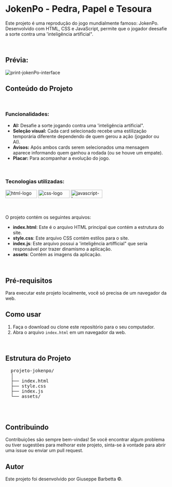<h1>JokenPo - Pedra, Papel e Tesoura</h1>

<p>Este projeto é uma reprodução do jogo mundialmente famoso: JokenPo. Desenvolvido com HTML, CSS e JavaScript, permite que o jogador deesafie a sorte contra uma 'inteligência artificial".</p>
<br>
<h2>Prévia: </h2>
<img src='https://github.com/giuseppebarbetta/joken-po/assets/148505073/570d2a37-3fc5-4f62-8dcf-164d9dda82f8' alt='print-jokenPo-interface' > 

  <h2>Conteúdo do Projeto</h2>

  <br>
  <h3>Funcionalidades:</h3>

  <ul>
    <li><strong>AI:</strong> Desafie a sorte jogando contra uma 'inteligência artificial".</li>
    <li><strong>Seleção visual:</strong> Cada card selecionado recebe uma estilização temporária diferente dependendo de quem gerou a ação (jogador ou AI).</li>
    <li><strong>Avisos:</strong> Após ambos cards serem selecionados uma mensagem aparece informando quem ganhou a rodada (ou se houve um empate).</li>
    <li><strong>Placar:</strong> Para acompanhar a evolução do jogo.</li>
  </ul>
  <br>
  <h3>Tecnologias utilizadas:</h3>

  <div display:flex>
  <img src="https://img.shields.io/badge/HTML5-E34F26?style=for-the-badge&logo=html5&logoColor=white" width="98px" height="26px" alt='html-logo'> 
  <img src="https://img.shields.io/badge/CSS3-1572B6?style=for-the-badge&logo=css3&logoColor=white" width="98px" height="26px" alt='css-logo'>
  <img src="https://img.shields.io/badge/JavaScript-F7DF1E?style=for-the-badge&logo=javascript&logoColor=black" width="98px" height="26px" alt='javascript-logo'>
  </div><br>
  <br>
  <p>O projeto contém os seguintes arquivos:</p>

  <ul>
      <li><strong>index.html</strong>: Este é o arquivo HTML principal que contém a estrutura do site.</li>
      <li><strong>style.css</strong>: Este arquivo CSS contém estilos para o site.</li>
      <li><strong>index.js</strong>: Este arquivo possui a 'inteligência artifficial" que seria responsável por trazer dinamismo a aplicação.</li>
      <li><strong>assets</strong>: Contém as imagens da aplicação.</li>
  </ul>
  <br>
  <h2>Pré-requisitos</h2>

  <p>Para executar este projeto localmente, você só precisa de um navegador da web.</p>

  <h2>Como usar</h2>

  <ol>
      <li>Faça o download ou clone este repositório para o seu computador.</li>
      <li>Abra o arquivo <code>index.html</code> em um navegador da web.</li>
  </ol>
  <br>
  <h2>Estrutura do Projeto</h2>

  <pre>
  projeto-jokenpo/
  │
  ├── index.html
  ├── style.css
  ├── index.js
  └── assets/
  </pre>
  <br>
  <h2>Contribuindo</h2>

  <p>Contribuições são sempre bem-vindas! Se você encontrar algum problema ou tiver sugestões para melhorar este projeto, sinta-se à vontade para abrir uma issue ou enviar um pull request.</p>

  <h2>Autor</h2>

  <p>Este projeto foi desenvolvido por Giuseppe Barbetta ©.</p>

